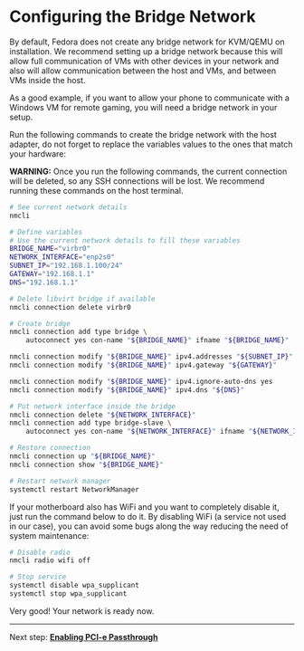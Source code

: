 # Configuring the Bridge Network

By default, Fedora does not create any bridge network for KVM/QEMU on installation. We recommend setting up a bridge network because this will allow full communication of VMs with other devices in your network and also will allow communication between the host and VMs, and between VMs inside the host.

As a good example, if you want to allow your phone to communicate with a Windows VM for remote gaming, you will need a bridge network in your setup.

Run the following commands to create the bridge network with the host adapter, do not forget to replace the variables values to the ones that match your hardware:

**WARNING:** Once you run the following commands, the current connection will be deleted, so any SSH connections will be lost. We recommend running these commands on the host terminal.

```bash
# See current network details
nmcli

# Define variables
# Use the current network details to fill these variables
BRIDGE_NAME="virbr0"
NETWORK_INTERFACE="enp2s0"
SUBNET_IP="192.168.1.100/24"
GATEWAY="192.168.1.1"
DNS="192.168.1.1"

# Delete libvirt bridge if available
nmcli connection delete virbr0

# Create bridge
nmcli connection add type bridge \
    autoconnect yes con-name "${BRIDGE_NAME}" ifname "${BRIDGE_NAME}"

nmcli connection modify "${BRIDGE_NAME}" ipv4.addresses "${SUBNET_IP}" ipv4.method manual
nmcli connection modify "${BRIDGE_NAME}" ipv4.gateway "${GATEWAY}"

nmcli connection modify "${BRIDGE_NAME}" ipv4.ignore-auto-dns yes
nmcli connection modify "${BRIDGE_NAME}" ipv4.dns "${DNS}"

# Put network interface inside the bridge
nmcli connection delete "${NETWORK_INTERFACE}"
nmcli connection add type bridge-slave \
    autoconnect yes con-name "${NETWORK_INTERFACE}" ifname "${NETWORK_INTERFACE}" master "${BRIDGE_NAME}"

# Restore connection
nmcli connection up "${BRIDGE_NAME}"
nmcli connection show "${BRIDGE_NAME}"

# Restart network manager
systemctl restart NetworkManager
```

If your motherboard also has WiFi and you want to completely disable it, just run the command below to do it. By disabling WiFi (a service not used in our case), you can avoid some bugs along the way reducing the need of system maintenance:

```bash
# Disable radio
nmcli radio wifi off

# Stop service
systemctl disable wpa_supplicant
systemctl stop wpa_supplicant
```

Very good! Your network is ready now.

----

Next step: **[Enabling PCI-e Passthrough](02%20-%20PCI-e%20Passthrough.md)**
